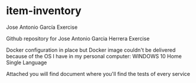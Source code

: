 # item-inventory
Jose Antonio García Exercise

Github repository for Jose Antonio Garcia Herrera Exercise

Docker configuration in place but Docker image couldn't be delivered because of the OS I have in my personal computer:
WINDOWS 10 Home Single Language

Attached you will find document where you'll find the tests of every service
